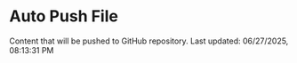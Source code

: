 # Auto Push File

Content that will be pushed to GitHub repository.
Last updated: 06/27/2025, 08:13:31 PM